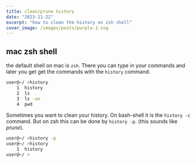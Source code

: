 ```yaml
---
title: clean/prune history
date: "2023-11-22"
excerpt: "how to clean the history on zsh shell"
cover_image: /images/posts/purple-1.svg
---
```


## mac zsh shell

the default shell on mac is `zsh`. There you can type in your commands and later you get get the commands with the `history` command.

```sh
user@~/ >history
    1  history
    2  ls
    3  ls -an
    4  pwd
```

Sometimes you want to clean your history. On bash-shell it is the `history -c` command. But on zsh this can be done by `history -p`. (this sounds like _prune_).

```sh
user@~/ >history -p
user@~/ >history
    1  history
user@~/ >
```
